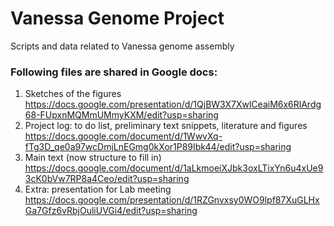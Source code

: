 # Vanessa Genome Project
Scripts and data related to Vanessa genome assembly

### Following files are shared in Google docs:
  1. Sketches of the figures \
https://docs.google.com/presentation/d/1QjBW3X7XwlCeaiM6x6RlArdg68-FUpxnMQMmUMmyKXM/edit?usp=sharing
  2. Project log: to do list, preliminary text snippets, literature and figures \
  https://docs.google.com/document/d/1WwvXq-fTg3D_qe0a97wcDmjLnEGmg0kXor1P89Ibk44/edit?usp=sharing
  3. Main text (now structure to fill in)
  https://docs.google.com/document/d/1aLkmoeiXJbk3oxLTixYn6u4xUe93cK0bVw7RP8a4Ceo/edit?usp=sharing
  4. Extra: presentation for Lab meeting
  https://docs.google.com/presentation/d/1RZGnvxsy0WO9lpf87XuGLHxGa7Gfz6vRbjOuliUVGi4/edit?usp=sharing
